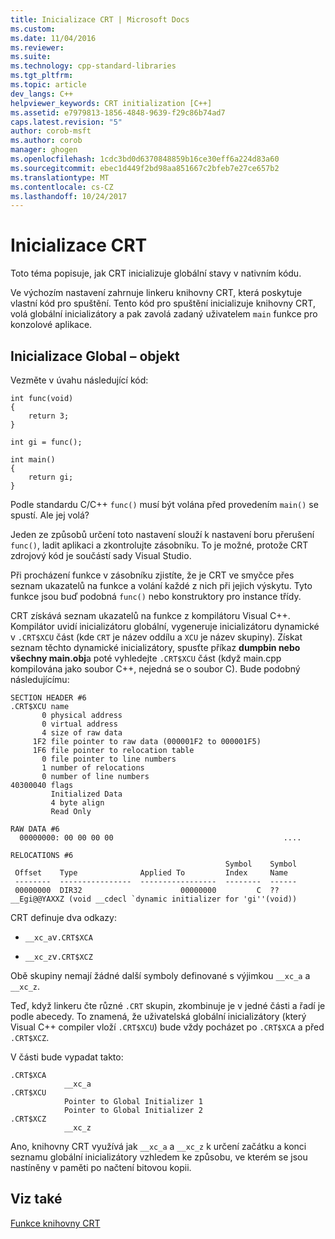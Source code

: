 ```yaml
---
title: Inicializace CRT | Microsoft Docs
ms.custom: 
ms.date: 11/04/2016
ms.reviewer: 
ms.suite: 
ms.technology: cpp-standard-libraries
ms.tgt_pltfrm: 
ms.topic: article
dev_langs: C++
helpviewer_keywords: CRT initialization [C++]
ms.assetid: e7979813-1856-4848-9639-f29c86b74ad7
caps.latest.revision: "5"
author: corob-msft
ms.author: corob
manager: ghogen
ms.openlocfilehash: 1cdc3bd0d6370848859b16ce30eff6a224d83a60
ms.sourcegitcommit: ebec1d449f2bd98aa851667c2bfeb7e27ce657b2
ms.translationtype: MT
ms.contentlocale: cs-CZ
ms.lasthandoff: 10/24/2017
---
```

# <a name="crt-initialization"></a>Inicializace CRT
Toto téma popisuje, jak CRT inicializuje globální stavy v nativním kódu.  
  
 Ve výchozím nastavení zahrnuje linkeru knihovny CRT, která poskytuje vlastní kód pro spuštění. Tento kód pro spuštění inicializuje knihovny CRT, volá globální inicializátory a pak zavolá zadaný uživatelem `main` funkce pro konzolové aplikace.  
  
## <a name="initializing-a-global-object"></a>Inicializace Global – objekt  
 Vezměte v úvahu následující kód:  
  
```  
int func(void)  
{  
    return 3;  
}  
  
int gi = func();  
  
int main()  
{  
    return gi;  
}  
```  
  
 Podle standardu C/C++ `func()` musí být volána před provedením `main()` se spustí. Ale jej volá?  
  
 Jeden ze způsobů určení toto nastavení slouží k nastavení boru přerušení `func()`, ladit aplikaci a zkontrolujte zásobníku. To je možné, protože CRT zdrojový kód je součástí sady Visual Studio.  
  
 Při procházení funkce v zásobníku zjistíte, že je CRT ve smyčce přes seznam ukazatelů na funkce a volání každé z nich při jejich výskytu. Tyto funkce jsou buď podobná `func()` nebo konstruktory pro instance třídy.  
  
 CRT získává seznam ukazatelů na funkce z kompilátoru Visual C++. Kompilátor uvidí inicializátoru globální, vygeneruje inicializátoru dynamické v `.CRT$XCU` část (kde `CRT` je název oddílu a `XCU` je název skupiny). Získat seznam těchto dynamické inicializátory, spusťte příkaz **dumpbin nebo všechny main.obj**a poté vyhledejte `.CRT$XCU` část (když main.cpp kompilována jako soubor C++, nejedná se o soubor C). Bude podobný následujícímu:  
  
```  
SECTION HEADER #6  
.CRT$XCU name  
       0 physical address  
       0 virtual address  
       4 size of raw data  
     1F2 file pointer to raw data (000001F2 to 000001F5)  
     1F6 file pointer to relocation table  
       0 file pointer to line numbers  
       1 number of relocations  
       0 number of line numbers  
40300040 flags  
         Initialized Data  
         4 byte align  
         Read Only  
  
RAW DATA #6  
  00000000: 00 00 00 00                                      ....  
  
RELOCATIONS #6  
                                                Symbol    Symbol  
 Offset    Type              Applied To         Index     Name  
 --------  ----------------  -----------------  --------  ------  
 00000000  DIR32                      00000000         C  ??__Egi@@YAXXZ (void __cdecl `dynamic initializer for 'gi''(void))  
```  
  
 CRT definuje dva odkazy:  
  
-   `__xc_a`v`.CRT$XCA`  
  
-   `__xc_z`v`.CRT$XCZ`  
  
 Obě skupiny nemají žádné další symboly definované s výjimkou `__xc_a` a `__xc_z`.  
  
 Teď, když linkeru čte různé `.CRT` skupin, zkombinuje je v jedné části a řadí je podle abecedy. To znamená, že uživatelská globální inicializátory (který Visual C++ compiler vloží `.CRT$XCU`) bude vždy pocházet po `.CRT$XCA` a před `.CRT$XCZ`.  
  
 V části bude vypadat takto:  
  
```  
.CRT$XCA  
            __xc_a  
.CRT$XCU  
            Pointer to Global Initializer 1  
            Pointer to Global Initializer 2  
.CRT$XCZ  
            __xc_z  
```  
  
 Ano, knihovny CRT využívá jak `__xc_a` a `__xc_z` k určení začátku a konci seznamu globální inicializátory vzhledem ke způsobu, ve kterém se jsou nastíněny v paměti po načtení bitovou kopii.  
  
## <a name="see-also"></a>Viz také  
 [Funkce knihovny CRT](../c-runtime-library/crt-library-features.md)